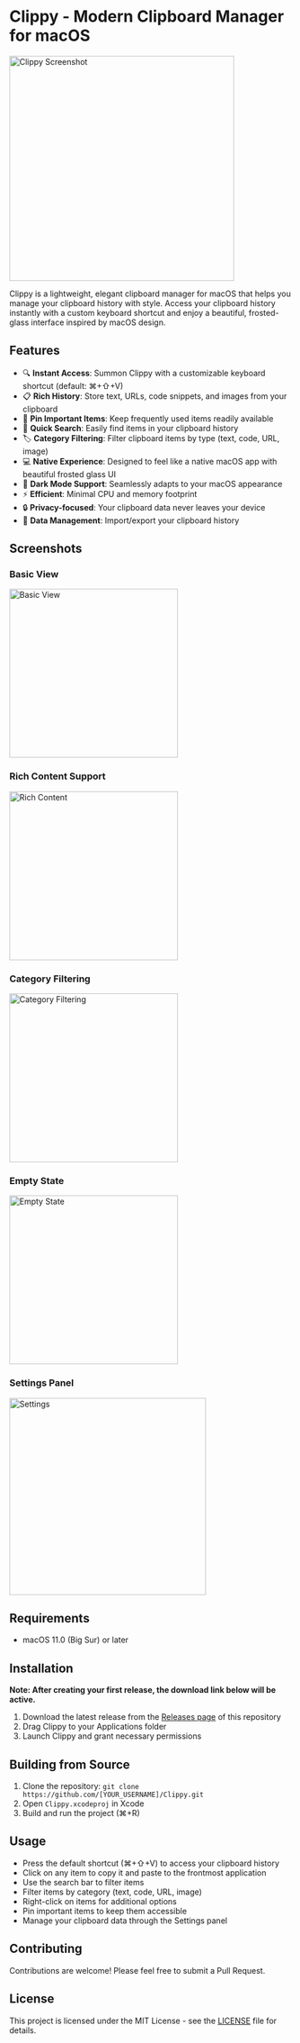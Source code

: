 # Clippy - Modern Clipboard Manager for macOS

<img src="screenshots/1.png" width="400" alt="Clippy Screenshot">

Clippy is a lightweight, elegant clipboard manager for macOS that helps you manage your clipboard history with style. Access your clipboard history instantly with a custom keyboard shortcut and enjoy a beautiful, frosted-glass interface inspired by macOS design.

## Features

- 🔍 **Instant Access**: Summon Clippy with a customizable keyboard shortcut (default: ⌘+⇧+V)
- 📋 **Rich History**: Store text, URLs, code snippets, and images from your clipboard
- 📌 **Pin Important Items**: Keep frequently used items readily available
- 🔎 **Quick Search**: Easily find items in your clipboard history
- 🏷️ **Category Filtering**: Filter clipboard items by type (text, code, URL, image)
- 💻 **Native Experience**: Designed to feel like a native macOS app with beautiful frosted glass UI
- 🌙 **Dark Mode Support**: Seamlessly adapts to your macOS appearance
- ⚡ **Efficient**: Minimal CPU and memory footprint
- 🔒 **Privacy-focused**: Your clipboard data never leaves your device
- 🔄 **Data Management**: Import/export your clipboard history

## Screenshots

### Basic View
<img src="screenshots/1.png" width="300" alt="Basic View">

### Rich Content Support
<img src="screenshots/2.png" width="300" alt="Rich Content">

### Category Filtering
<img src="screenshots/3.png" width="300" alt="Category Filtering">

### Empty State
<img src="screenshots/4.png" width="300" alt="Empty State">

### Settings Panel
<img src="screenshots/5.png" width="350" alt="Settings">

## Requirements

- macOS 11.0 (Big Sur) or later

## Installation

**Note: After creating your first release, the download link below will be active.**

1. Download the latest release from the [Releases page](../../releases/latest) of this repository
2. Drag Clippy to your Applications folder
3. Launch Clippy and grant necessary permissions

## Building from Source

1. Clone the repository: `git clone https://github.com/[YOUR_USERNAME]/Clippy.git`
2. Open `Clippy.xcodeproj` in Xcode
3. Build and run the project (⌘+R)

## Usage

- Press the default shortcut (⌘+⇧+V) to access your clipboard history
- Click on any item to copy it and paste to the frontmost application
- Use the search bar to filter items
- Filter items by category (text, code, URL, image)
- Right-click on items for additional options
- Pin important items to keep them accessible
- Manage your clipboard data through the Settings panel

## Contributing

Contributions are welcome! Please feel free to submit a Pull Request.

## License

This project is licensed under the MIT License - see the [LICENSE](LICENSE) file for details. 